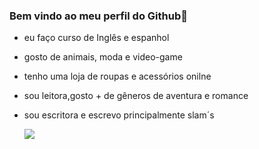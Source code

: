 ### Bem vindo ao meu perfil do Github👋


- eu faço curso de Inglês e espanhol
- gosto de animais, moda e video-game
- tenho uma loja de roupas e acessórios onilne
- sou leitora,gosto + de gêneros de aventura e romance
- sou escritora e escrevo principalmente slam´s

  ![](https://media1.tenor.com/m/eOBwhgtS3mwAAAAC/dog-smile.gif)
